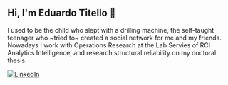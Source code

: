 ## Hi, I'm Eduardo Titello 👋

I used to be the child who slept with a drilling machine, the self-taught teenager who ~tried to~ created a social network for me and my friends. 
Nowadays I work with Operations Research at the Lab Servies of RCI Analytics Intelligence, and research structural reliability on my doctoral thesis. 

[![LinkedIn](https://img.shields.io/badge/linkedin-%230077B5.svg?style=for-the-badge&logo=linkedin&logoColor=white)](https://www.linkedin.com/in/eduardo-pagnussat-titello/?locale=en_US)


